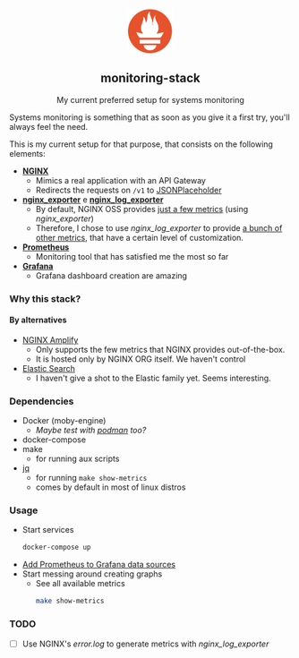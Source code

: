 <p align="center"><img src=".github/prometheus_logo.svg" width="80"/></p>
<h2 align="center">monitoring-stack</h2>
<p align="center">My current preferred setup for systems monitoring</p> 

Systems monitoring is something that as soon as you give it a first try, you'll always feel the need.

This is my current setup for that purpose, that consists on the following elements:

- **[NGINX](https://nginx.org/en/)**
  - Mimics a real application with an API Gateway
  - Redirects the requests on `/v1` to [JSONPlaceholder](https://jsonplaceholder.typicode.com/)
- **[nginx_exporter](https://github.com/nginxinc/nginx-prometheus-exporter)** e **[nginx_log_exporter](https://github.com/martin-helmich/prometheus-nginxlog-exporter)**
  - By default, NGINX OSS provides [just a few metrics](https://github.com/nginxinc/nginx-prometheus-exporter#metrics-for-nginx-oss) (using *nginx_exporter*)
  - Therefore, I chose to use *nginx_log_exporter* to provide [a bunch of other metrics](https://github.com/martin-helmich/prometheus-nginxlog-exporter#collected-metrics), that have a certain level of customization.
- **[Prometheus](https://prometheus.io/)**
  - Monitoring tool that has satisfied me the most so far
- **[Grafana](https://grafana.com/oss/grafana/)**
  - Grafana dashboard creation are amazing

### Why this stack?

#### By alternatives

- [NGINX Amplify](https://amplify.nginx.com)
  - Only supports the few metrics that NGINX provides out-of-the-box.
  - It is hosted only by NGINX ORG itself. We haven't control 
- [Elastic Search](https://www.elastic.co/pt/what-is/elasticsearch-monitoring)
  - I haven't give a shot to the Elastic family yet. Seems interesting.

### Dependencies

- Docker (moby-engine)
  - _Maybe test with [podman](https://github.com/containers/podman) too?_ 
- docker-compose
- make 
  - for running aux scripts
- [jq](https://stedolan.github.io/jq/)
  - for running `make show-metrics`
  - comes by default in most of linux distros

### Usage

- Start services
  ```bash
  docker-compose up
  ```
- [Add Prometheus to Grafana data sources](https://grafana.com/docs/grafana/latest/datasources/prometheus/)
- Start messing around creating graphs
  - See all available metrics 
    ```bash
    make show-metrics
    ```

### TODO

- [ ] Use NGINX's _error.log_ to generate metrics with *nginx_log_exporter*
